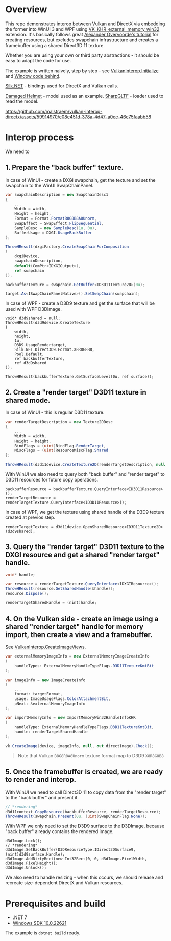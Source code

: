 # Overview

This repo demonstrates interop between Vulkan and DirectX via embedding the former into WinUI 3 and WPF using [VK_KHR_external_memory_win32](https://registry.khronos.org/vulkan/specs/1.3-extensions/man/html/VK_KHR_external_memory_win32.html) extension. It's basically follows great [Alexander Overvoorde's tutorial](https://vulkan-tutorial.com) for creating resources, but excludes swapchain infrastructure and creates a framebuffer using a shared Direct3D 11 texture.

Whether you are using your own or third party abstractions - it should be easy to adapt the code for use.

The example is written naively, step by step - see [VulkanInterop.Initialize](source/VulkanInterop.cs#L481) and [Window code behind](samples/MainWindow.xaml.cs).

[Silk.NET](https://github.com/dotnet/Silk.NET) - bindings used for DirectX and Vulkan calls.

[Damaged Helmet](https://sketchfab.com/3d-models/battle-damaged-sci-fi-helmet-pbr-b81008d513954189a063ff901f7abfe4) - model used as an example. [SharpGLTF](https://github.com/vpenades/SharpGLTF) - loader used to read the model.

https://github.com/malstraem/vulkan-interop-directx/assets/59914970/c08e451d-378a-4d47-a0ee-46e75faabb58

# Interop process

We need to

## 1. Prepare the "back buffer" texture.

In case of WinUI - create a DXGI swapchain, get the texture and set the swapchain to the WinUI SwapChainPanel.

```csharp
var swapchainDescription = new SwapChainDesc1
{
    ...
    Width = width,
    Height = height,
    Format = Format.FormatR8G8B8A8Unorm,
    SwapEffect = SwapEffect.FlipSequential,
    SampleDesc = new SampleDesc(1u, 0u),
    BufferUsage = DXGI.UsageBackBuffer
};

ThrowHResult(dxgiFactory.CreateSwapChainForComposition
(
    dxgiDevice,
    swapchainDescription,
    default(ComPtr<IDXGIOutput>),
    ref swapchain
));

backbufferTexture = swapchain.GetBuffer<ID3D11Texture2D>(0u);

target.As<ISwapChainPanelNative>().SetSwapChain(swapchain);
```

In case of WPF - create a D3D9 texture and get the surface that will be used with WPF D3DImage.

```
void* d3d9shared = null;
ThrowHResult(d3d9device.CreateTexture
(
    width,
    height,
    1u,
    D3D9.UsageRendertarget,
    Silk.NET.Direct3D9.Format.X8R8G8B8,
    Pool.Default,
    ref backbufferTexture,
    ref d3d9shared
));

ThrowHResult(backbufferTexture.GetSurfaceLevel(0u, ref surface));
```

## 2. Create a "render target" D3D11 texture in shared mode.

In case of WinUI - this is regular D3D11 texture.

```csharp
var renderTargetDescription = new Texture2DDesc
{
    ...
    Width = width,
    Height = height,
    BindFlags = (uint)BindFlag.RenderTarget,
    MiscFlags = (uint)ResourceMiscFlag.Shared
};

ThrowHResult(d3d11device.CreateTexture2D(renderTargetDescription, null, ref renderTargetTexture));
```

With WinUI we also need to query both "back buffer" and "render target" to D3D11 resources for future copy operations.

```
backbufferResource = backbufferTexture.QueryInterface<ID3D11Resource>();
renderTargetResource = renderTargetTexture.QueryInterface<ID3D11Resource>();
```

In case of WPF, we get the texture using shared handle of the D3D9 texture created at previos step.

```
renderTargetTexture = d3d11device.OpenSharedResource<ID3D11Texture2D>(d3d9shared);
```

## 3. Query the "render target" D3D11 texture to the DXGI resource and get a shared "render target" handle.

```csharp
void* handle;

var resource = renderTargetTexture.QueryInterface<IDXGIResource>();
ThrowHResult(resource.GetSharedHandle(&handle));
resource.Dispose();

renderTargetSharedHandle = (nint)handle;
```

## 4. On the Vulkan side - create an image using a shared "render target" handle for memory import, then create a view and a framebuffer.
   See [VulkanInterop.CreateImageViews](source/VulkanInterop.cs#L271).

```csharp
var externalMemoryImageInfo = new ExternalMemoryImageCreateInfo
(
    handleTypes: ExternalMemoryHandleTypeFlags.D3D11TextureKmtBit
);

var imageInfo = new ImageCreateInfo
(
    ...
    format: targetFormat,
    usage: ImageUsageFlags.ColorAttachmentBit,
    pNext: &externalMemoryImageInfo
);

var importMemoryInfo = new ImportMemoryWin32HandleInfoKHR
(
    handleType: ExternalMemoryHandleTypeFlags.D3D11TextureKmtBit,
    handle: renderTargetSharedHandle
);

vk.CreateImage(device, imageInfo, null, out directImage).Check();
```

> Note that Vulkan `B8G8R8A8Unorm` texture format map to D3D9 `X8R8G8B8`

## 5. Once the framebuffer is created, we are ready to render and interop.

With WinUI we need to call Direct3D 11 to copy data from the "render target" to the "back buffer" and present it.

```csharp
// *rendering*
d3d11context.CopyResource(backbufferResource, renderTargetResource);
ThrowHResult(swapchain.Present(0u, (uint)SwapChainFlag.None));
```

With WPF we only need to set the D3D9 surface to the D3DImage, because "back buffer" already contains the rendered image.

```
d3dImage.Lock();
// *rendering*
d3dImage.SetBackBuffer(D3DResourceType.IDirect3DSurface9, (nint)d3d9surface.Handle);
d3dImage.AddDirtyRect(new Int32Rect(0, 0, d3dImage.PixelWidth, d3dImage.PixelHeight));
d3dImage.Unlock();
```

We also need to handle resizing - when this occurs, we should release and recreate size-dependent DirectX and Vulkan resources.

# Prerequisites and build

* .NET 7
* [Windows SDK 10.0.22621](https://developer.microsoft.com/en-us/windows/downloads/windows-sdk/)

The example is `dotnet build` ready.
